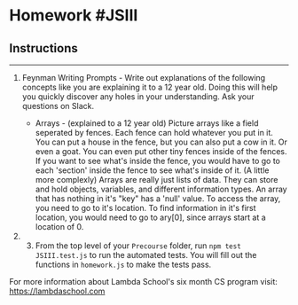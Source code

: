 # Homework #JSIII

## Instructions
---
1. Feynman Writing Prompts - Write out explanations of the following concepts like you are explaining it to a 12 year old.  Doing this will help you quickly discover any holes in your understanding.  Ask your questions on Slack.
		
	* Arrays - (explained to a 12 year old) Picture arrays like a field seperated by fences. Each fence can hold whatever you put in it. You can put a house in the fence, but you can also put a cow in it. Or even a goat. You can even put other tiny fences inside of the fences. If you want to see what's inside the fence, you would have to go to each 'section' inside the fence to see what's inside of it. (A little more complexly) Arrays are really just lists of data. They can store and hold objects, variables, and different information types. An array that has nothing in it's "key" has a 'null' value. To access the array, you need to go to it's location. To find information in it's first location, you would need to go to ary[0], since arrays start at a location of 0.

2. 3. From the top level of your `Precourse` folder, run `npm test JSIII.test.js` to run the automated tests. You will fill out the functions in `homework.js` to make the tests pass.


For more information about Lambda School's six month CS program visit: https://lambdaschool.com
